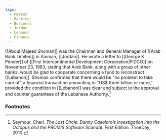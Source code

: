 ```yaml
---
tags:
  - Person
  - Banking
  - Business
  - Jordan
  - Lebanon
  - Finance
---
```


[[Abdul Majeed Shoman]] was the Chairman and General Manager of [[Arab Bank Limited]] in Amman, [[Jordan]]. He wrote a letter to [[George K. Pender]] of [[First Intercontinental Development Corporation|FIDCO]] on November 23, 1983, stating that Arab Bank, along with a group of other banks, would be glad to cooperate concerning a fund to reconstruct [[Lebanon]]. Shoman confirmed that there would be "no problem to take care of" a financial transaction amounting to "US$ three billion or more," provided the condition in [[Lebanon]] was clear and subject to the approval and counter guarantees of the Lebanese Authority.[^1]

### Footnotes

[^1]: Seymour, Cheri. *The Last Circle: Danny Casolaro’s Investigation into the Octopus and the PROMIS Software Scandal*. First Edition. TrineDay, 2010.